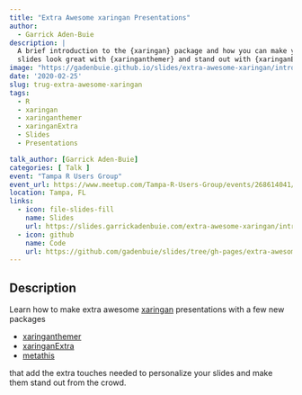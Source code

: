 ```yaml
---
title: "Extra Awesome xaringan Presentations"
author:
  - Garrick Aden-Buie
description: |
  A brief introduction to the {xaringan} package and how you can make your
  slides look great with {xaringanthemer} and stand out with {xaringanExtra}.
image: "https://gadenbuie.github.io/slides/extra-awesome-xaringan/intro/extra-awesome-xaringan-presentations.jpg"
date: '2020-02-25'
slug: trug-extra-awesome-xaringan
tags:
  - R
  - xaringan
  - xaringanthemer
  - xaringanExtra
  - Slides
  - Presentations

talk_author: [Garrick Aden-Buie]
categories: [ Talk ]
event: "Tampa R Users Group"
event_url: https://www.meetup.com/Tampa-R-Users-Group/events/268614041/
location: Tampa, FL
links:
  - icon: file-slides-fill
    name: Slides
    url: https://slides.garrickadenbuie.com/extra-awesome-xaringan/intro/
  - icon: github
    name: Code
    url: https://github.com/gadenbuie/slides/tree/gh-pages/extra-awesome-xaringan
---
```


[xaringan]: https://slides.yihui.org/xaringan/
[xaringanthemer]: https://pkg.garrickadenbuie.com/xaringanthemer
[xaringanExtra]: https://pkg.garrickadenbuie.com/xaringanExtra
[metathis]: https://pkg.garrickadenbuie.com/metathis
[grrrck]: https://twitter.com/grrrck
[gab]: https://www.garrickadenbuie.com

## Description

Learn how to make extra awesome [xaringan] presentations with a few new packages

- [xaringanthemer]
- [xaringanExtra]
- [metathis]

that add the extra touches needed to personalize your slides and make them stand out from the crowd.